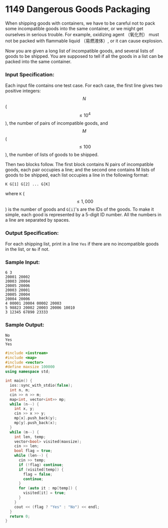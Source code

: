 # 1149 Dangerous Goods Packaging
When shipping goods with containers, we have to be careful not to pack some incompatible goods into the same container, or we might get ourselves in serious trouble. For example, oxidizing agent （氧化剂） must not be packed with flammable liquid （易燃液体）, or it can cause explosion.

Now you are given a long list of incompatible goods, and several lists of goods to be shipped. You are supposed to tell if all the goods in a list can be packed into the same container.

### Input Specification:

Each input file contains one test case. For each case, the first line gives two positive integers: $$N$$ ($$\le 10^4$$), the number of pairs of incompatible goods, and $$M$$ ($$\le 100$$), the number of lists of goods to be shipped.

Then two blocks follow. The first block contains N pairs of incompatible goods, each pair occupies a line; and the second one contains M lists of goods to be shipped, each list occupies a line in the following format:
```
K G[1] G[2] ... G[K]
```
where `K` ($$\le 1,000$$) is the number of goods and `G[i]`'s are the IDs of the goods. To make it simple, each good is represented by a 5-digit ID number. All the numbers in a line are separated by spaces.

### Output Specification:

For each shipping list, print in a line `Yes` if there are no incompatible goods in the list, or `No` if not.

### Sample Input:
```in
6 3
20001 20002
20003 20004
20005 20006
20003 20001
20005 20004
20004 20006
4 00001 20004 00002 20003
5 98823 20002 20003 20006 10010
3 12345 67890 23333
```

### Sample Output:
```out
No
Yes
Yes
```

```cpp
#include <iostream>
#include <map>
#include <vector>
#define maxsize 100000
using namespace std;

int main() {
  ios::sync_with_stdio(false);
  int n, m;
  cin >> n >> m;
  map<int, vector<int>> mp;
  while (n--) {
    int x, y;
    cin >> x >> y;
    mp[x].push_back(y);
    mp[y].push_back(x);
  }
  while (m--) {
    int len, temp;
    vector<bool> visited(maxsize);
    cin >> len;
    bool flag = true;
    while (len--) {
      cin >> temp;
      if (!flag) continue;
      if (visited[temp]) {
        flag = false;
        continue;
      }
      for (auto it : mp[temp]) {
        visited[it] = true;
      }
    }
    cout << (flag ? "Yes" : "No") << endl;
  }
  return 0;
}
```
